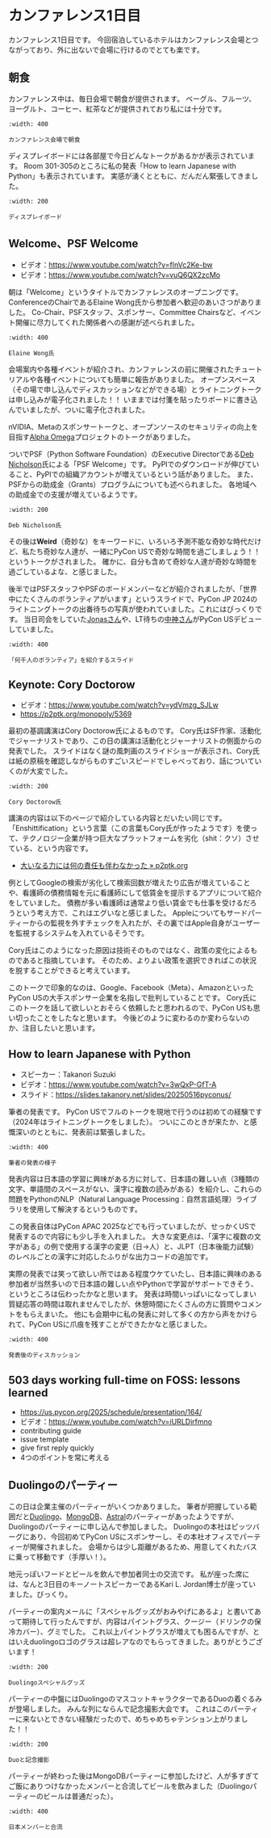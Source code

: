 # カンファレンス1日目

カンファレンス1日目です。
今回宿泊しているホテルはカンファレンス会場とつながっており、外に出ないで会場に行けるのでとても楽です。

## 朝食

カンファレンス中は、毎日会場で朝食が提供されます。
ベーグル、フルーツ、ヨーグルト、コーヒー、紅茶などが提供されており私には十分です。

```{figure} images/breakfast.jpg
:width: 400

カンファレンス会場で朝食
```

ディスプレイボードには各部屋で今日どんなトークがあるかが表示されています。
Room 301-305のところに私の発表「How to learn Japanese with Python」も表示されています。
実感が湧くとともに、だんだん緊張してきました。

```{figure} images/display-board.jpg
:width: 200

ディスプレイボード
```

## Welcome、PSF Welcome

* ビデオ：<https://www.youtube.com/watch?v=flnVc2Ke-bw>
* ビデオ：<https://www.youtube.com/watch?v=vuQ6QX2zcMo>

朝は「Welcome」というタイトルでカンファレンスのオープニングです。
ConferenceのChairであるElaine Wong氏から参加者へ歓迎のあいさつがありました。
Co-Chair、PSFスタッフ、スポンサー、Committee Chairsなど、イベント開催に尽力してくれた関係者への感謝が述べられました。

```{figure} images/elaine.jpg
:width: 400

Elaine Wong氏
```

会場案内や各種イベントが紹介され、カンファレンスの前に開催されたチュートリアルや各種イベントについても簡単に報告がありました。
オープンスペース（その場で申し込んでディスカッションなどができる場）とライトニングトークは申し込みが電子化されました！！
いままでは付箋を貼ったりボードに書き込んでいましたが、ついに電子化されました。

nVIDIA、Metaのスポンサートークと、オープンソースのセキュリティの向上を目指す[Alpha Omega](https://alpha-omega.dev/)プロジェクトのトークがありました。

ついでPSF（Python Software Foundation）のExecutive Directorである[Deb Nicholson](https://www.python.org/psf/records/staff/)氏による「PSF Welcome」です。
PyPIでのダウンロードが伸びていること、PyPIでの組織アカウントが増えているという話がありました。
また、PSFからの助成金（Grants）プログラムについても述べられました。
各地域への助成金での支援が増えているようです。

```{figure} images/deb.jpg
:width: 200

Deb Nicholson氏
```

その後は**Weird**（奇妙な）をキーワードに、いろいろ予測不能な奇妙な時代だけど、私たち奇妙な人達が、一緒にPyCon USで奇妙な時間を過ごしましょう！！というトークがされました。
確かに、自分も含めて奇妙な人達が奇妙な時間を過ごしているよな、と感じました。

後半ではPSFスタッフやPSFのボードメンバーなどが紹介されましたが、「世界中にたくさんのボランティアがいます」というスライドで、PyCon JP 2024のライトニングトークの出番待ちの写真が使われていました。これにはびっくりです。
当日司会をしていた[Jonasさん](https://github.com/ojii)や、LT待ちの[中神さん](https://x.com/hajime_nakagami)がPyCon USデビューしていました。

```{figure} images/volunteers.jpg
:width: 400

「何千人のボランティア」を紹介するスライド
```

## Keynote: Cory Doctorow

* ビデオ：<https://www.youtube.com/watch?v=ydVmzg_SJLw>
* <https://p2ptk.org/monopoly/5369>

最初の基調講演はCory Doctorow氏によるものです。
Cory氏はSF作家、活動化でジャーナリストであり、この日の講演は活動化とジャーナリストの側面からの発表でした。
スライドはなく謎の風刺画のスライドショーが表示され、Cory氏は紙の原稿を確認しながらものすごいスピードでしゃべっており、話についていくのが大変でした。

```{figure} images/cory.jpg
:width: 200

Cory Doctorow氏
```

講演の内容は以下のページで紹介している内容とだいたい同じです。
「Enshittification」という言葉（この言葉もCory氏が作ったようです）を使って、テクノロジー企業が持つ巨大なプラットフォームを劣化（shit：クソ）させている、という内容です。

* [大いなる力には何の責任も伴わなかった » p2ptk.org](https://p2ptk.org/monopoly/5369)

例としてGoogleの検索が劣化して検索回数が増えたり広告が増えていることや、看護師の債務情報を元に看護師にして低賃金を提示するアプリについて紹介をしていました。
債務が多い看護師は通常より低い賃金でも仕事を受けるだろうという考え方で、これはエグいなと感じました。
Appleについてもサードパーティーからの監視を外すチェックを入れたが、その裏ではApple自身がユーザーを監視するシステムを入れているそうです。

Cory氏はこのようになった原因は技術そのものではなく、政策の変化によるものであると指摘しています。
そのため、よりよい政策を選択できればこの状況を脱することができると考えています。

このトークで印象的なのは、Google、Facebook（Meta）、AmazonといったPyCon USの大手スポンサー企業を名指しで批判していることです。
Cory氏にこのトークを話して欲しいとおそらく依頼したと思われるので、PyCon USも思い切ったことをしたなと思います。
今後どのように変わるのか変わらないのか、注目したいと思います。

## How to learn Japanese with Python

* スピーカー：Takanori Suzuki
* ビデオ：<https://www.youtube.com/watch?v=3wQxP-GfT-A>
* スライド：<https://slides.takanory.net/slides/20250516pyconus/>

筆者の発表です。
PyCon USでフルのトークを現地で行うのは初めての経験です（2024年はライトニングトークをしました）。
ついにこのときが来たか、と感慨深いのとともに、発表前は緊張しました。

```{figure} images/takanory.jpg
:width: 400

筆者の発表の様子
```

発表内容は日本語の学習に興味がある方に対して、日本語の難しい点（3種類の文字、単語間のスペースがない、漢字に複数の読みがある）を紹介し、これらの問題をPythonのNLP（Natural Language Processing：自然言語処理）ライブラリを使用して解決するというものです。

この発表自体はPyCon APAC 2025などでも行っていましたが、せっかくUSで発表するので内容にも少し手を入れました。
大きな変更点は、「漢字に複数の文字がある」の例で使用する漢字の変更（日→人）と、JLPT（日本後能力試験）のレベルごとの漢字に対応したふりがな出力コードの追加です。

実際の発表では笑って欲しい所ではある程度ウケていたし、日本語に興味のある参加者が当然多いので日本語の難しい点やPythonで学習がサポートできそう、というところは伝わったかなと思います。
発表は時間いっぱいになってしまい質疑応答の時間は取れませんでしたが、休憩時間にたくさんの方に質問やコメントをもらえまいた。
他にも会期中に私の発表に対して多くの方から声をかけられて、PyCon USに爪痕を残すことができたかなと感じました。

```{figure} images/takanory-qa.jpg
:width: 400

発表後のディスカッション
```

## 503 days working full-time on FOSS: lessons learned

* <https://us.pycon.org/2025/schedule/presentation/164/>
* ビデオ：<https://www.youtube.com/watch?v=iURLDirfmno>
* contributing guide
* issue template
* give first reply quickly
* 4つのポイントを常に考える

## Duolingoのパーティー

この日は企業主催のパーティーがいくつかありました。
筆者が把握している範囲だと[Duolingo](https://ja.duolingo.com/)、[MongoDB](https://www.mongodb.com/)、[Astral](https://astral.sh/)のパーティーがあったようですが、Duolingoのパーティーに申し込んで参加しました。
Duolingoの本社はピッツバーグにあり、今回初めてPyCon USにスポンサーし、その本社オフィスでパーティーが開催されました。
会場からは少し距離があるため、用意してくれたバスに乗って移動です（手厚い！）。

地元っぽいフードとビールを飲んで参加者同士の交流です。
私が座った席には、なんと3日目のキーノートスピーカーであるKari L. Jordan博士が座っていました。びっくり。

パーティーの案内メールに「スペシャルグッズがおみやげにあるよ」と書いてあって期待して行ったんですが、内容はパイントグラス、クージー（ドリンクの保冷カバー）、グミでした。
これ以上パイントグラスが増えても困るんですが、とはいえduolingoロゴのグラスは超レアなのでもらってきました。ありがとうございます！

```{figure} images/duolingo-swags.jpg
:width: 200

Duolingoスペシャルグッズ
```

パーティーの中盤にはDuolingoのマスコットキャラクターであるDuoの着ぐるみが登場しました。
みんな列にならんで記念撮影大会です。
これはこのパーティーに来ないとできない経験だったので、めちゃめちゃテンション上がりました！！

```{figure} images/with-duo.jpg
:width: 200

Duoと記念撮影
```

パーティーが終わった後はMongoDBパーティーに参加したけど、人が多すぎてご飯にありつけなかったメンバーと合流してビールを飲みました（Duolingoパーティーのビールは普通だった）。

```{figure} images/beer-day1.jpg
:width: 400

日本メンバーと合流
```
